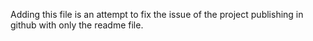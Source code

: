 Adding this file is an attempt to fix the issue of the project publishing in github with only the readme file.